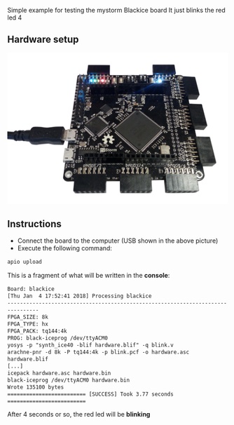 Simple example for testing the mystorm Blackice board
It just blinks the red led 4

## Hardware setup

![](blackice-setup.jpg)

## Instructions

* Connect the board to the computer (USB shown in the above picture)
* Execute the following command:

```sh
apio upload
```
This is a fragment of what will be written in the **console**:

```
Board: blackice
[Thu Jan  4 17:52:41 2018] Processing blackice
--------------------------------------------------------------------------------
FPGA_SIZE: 8k
FPGA_TYPE: hx
FPGA_PACK: tq144:4k
PROG: black-iceprog /dev/ttyACM0
yosys -p "synth_ice40 -blif hardware.blif" -q blink.v
arachne-pnr -d 8k -P tq144:4k -p blink.pcf -o hardware.asc hardware.blif
[...]
icepack hardware.asc hardware.bin
black-iceprog /dev/ttyACM0 hardware.bin
Wrote 135100 bytes
========================= [SUCCESS] Took 3.77 seconds =========================
```

After 4 seconds or so, the red led will be **blinking**
